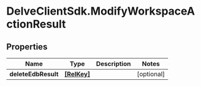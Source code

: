 # DelveClientSdk.ModifyWorkspaceActionResult

## Properties

Name | Type | Description | Notes
------------ | ------------- | ------------- | -------------
**deleteEdbResult** | [**[RelKey]**](RelKey.md) |  | [optional] 


